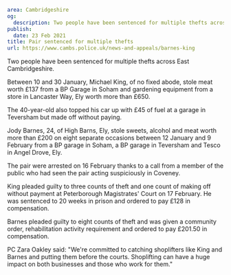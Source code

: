 ```yaml
area: Cambridgeshire
og:
  description: Two people have been sentenced for multiple thefts across East Cambridgeshire.
publish:
  date: 23 Feb 2021
title: Pair sentenced for multiple thefts
url: https://www.cambs.police.uk/news-and-appeals/barnes-king
```

Two people have been sentenced for multiple thefts across East Cambridgeshire.

Between 10 and 30 January, Michael King, of no fixed abode, stole meat worth £137 from a BP Garage in Soham and gardening equipment from a store in Lancaster Way, Ely worth more than £650.

The 40-year-old also topped his car up with £45 of fuel at a garage in Teversham but made off without paying.

Jody Barnes, 24, of High Barns, Ely, stole sweets, alcohol and meat worth more than £200 on eight separate occasions between 12 January and 9 February from a BP garage in Soham, a BP garage in Teversham and Tesco in Angel Drove, Ely.

The pair were arrested on 16 February thanks to a call from a member of the public who had seen the pair acting suspiciously in Coveney.

King pleaded guilty to three counts of theft and one count of making off without payment at Peterborough Magistrates' Court on 17 February. He was sentenced to 20 weeks in prison and ordered to pay £128 in compensation.

Barnes pleaded guilty to eight counts of theft and was given a community order, rehabilitation activity requirement and ordered to pay £201.50 in compensation.

PC Zara Oakley said: "We're committed to catching shoplifters like King and Barnes and putting them before the courts. Shoplifting can have a huge impact on both businesses and those who work for them."
